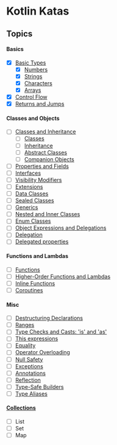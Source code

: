 # Kotlin Katas

## Topics
#### Basics 
- [x] [Basic Types](https://kotlinlang.org/docs/reference/basic-types.html)
    - [x] [Numbers](https://kotlinlang.org/docs/reference/basic-types.html#numbers)
    - [x] [Strings](https://kotlinlang.org/docs/reference/basic-types.html#strings)
    - [x] [Characters](https://kotlinlang.org/docs/reference/basic-types.html#characters)
    - [x] [Arrays](https://kotlinlang.org/docs/reference/basic-types.html#arrays)
- [x] [Control Flow](https://kotlinlang.org/docs/reference/control-flow.html)
- [x] [Returns and Jumps](https://kotlinlang.org/docs/reference/returns.html)

#### Classes and Objects
- [ ] [Classes and Inheritance](https://kotlinlang.org/docs/reference/classes.html#classes-and-inheritance)
    - [ ] [Classes](https://kotlinlang.org/docs/reference/classes.html#classes)
    - [ ] [Inheritance](https://kotlinlang.org/docs/reference/classes.html#inheritance)
    - [ ] [Abstract Classes](https://kotlinlang.org/docs/reference/classes.html#abstract-classes)
    - [ ] [Companion Objects](https://kotlinlang.org/docs/reference/classes.html#companion-objects)
- [ ] [Properties and Fields](https://kotlinlang.org/docs/reference/properties.html)
- [ ] [Interfaces](https://kotlinlang.org/docs/reference/interfaces.html)
- [ ] [Visibility Modifiers](https://kotlinlang.org/docs/reference/visibility-modifiers.html)
- [ ] [Extensions](https://kotlinlang.org/docs/reference/extensions.html)
- [ ] [Data Classes](https://kotlinlang.org/docs/reference/data-classes.html)
- [ ] [Sealed Classes](https://kotlinlang.org/docs/reference/sealed-classes.html)
- [ ] [Generics](https://kotlinlang.org/docs/reference/generics.html)
- [ ] [Nested and Inner Classes](https://kotlinlang.org/docs/reference/nested-classes.html)
- [ ] [Enum Classes](https://kotlinlang.org/docs/reference/enum-classes.html)
- [ ] [Object Expressions and Delegations](https://kotlinlang.org/docs/reference/object-declarations.html)
- [ ] [Delegation](https://kotlinlang.org/docs/reference/delegation.html)
- [ ] [Delegated properties](https://kotlinlang.org/docs/reference/delegated-properties.html)

#### Functions and Lambdas
- [ ] [Functions](https://kotlinlang.org/docs/reference/functions.html)
- [ ] [Higher-Order Functions and Lambdas](https://kotlinlang.org/docs/reference/lambdas.html)
- [ ] [Inline Functions](https://kotlinlang.org/docs/reference/inline-functions.html)
- [ ] [Coroutines](https://kotlinlang.org/docs/reference/coroutines.html)

#### Misc
- [ ] [Destructuring Declarations](https://kotlinlang.org/docs/reference/multi-declarations.html)
- [ ] [Ranges](https://kotlinlang.org/docs/reference/ranges.html)
- [ ] [Type Checks and Casts: 'is' and 'as'](https://kotlinlang.org/docs/reference/typecasts.html)
- [ ] [This expressions](https://kotlinlang.org/docs/reference/this-expressions.html)
- [ ] [Equality](https://kotlinlang.org/docs/reference/equality.html)
- [ ] [Operator Overloading](https://kotlinlang.org/docs/reference/operator-overloading.html)
- [ ] [Null Safety](https://kotlinlang.org/docs/reference/null-safety.html)
- [ ] [Exceptions](https://kotlinlang.org/docs/reference/exceptions.html)
- [ ] [Annotations](https://kotlinlang.org/docs/reference/annotations.html)
- [ ] [Reflection](https://kotlinlang.org/docs/reference/reflection.html)
- [ ] [Type-Safe Builders](https://kotlinlang.org/docs/reference/type-safe-builders.html)
- [ ] [Type Aliases](https://kotlinlang.org/docs/reference/type-aliases.html)

#### [Collections](https://kotlinlang.org/docs/reference/collections.html)
- [ ] List
- [ ] Set
- [ ] Map
